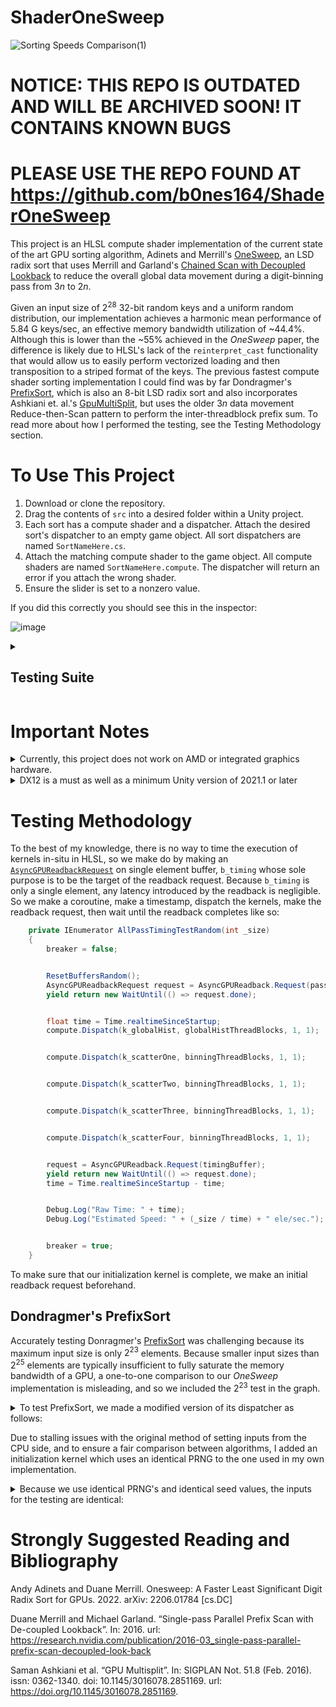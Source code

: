 # ShaderOneSweep
![Sorting Speeds Comparison(1)](https://github.com/b0nes164/ShaderOneSweep/assets/68340554/7bc88d9d-fce4-48b9-9854-de47ea83b8aa)

# NOTICE: THIS REPO IS OUTDATED AND WILL BE ARCHIVED SOON! IT CONTAINS KNOWN BUGS
# PLEASE USE THE REPO FOUND AT https://github.com/b0nes164/ShaderOneSweep

This project is an HLSL compute shader implementation of the current state of the art GPU sorting algorithm, Adinets and Merrill's [OneSweep](https://research.nvidia.com/publication/2022-06_onesweep-faster-least-significant-digit-radix-sort-gpus), an LSD radix sort that uses Merrill and Garland's [Chained Scan with Decoupled Lookback](https://research.nvidia.com/publication/2016-03_single-pass-parallel-prefix-scan-decoupled-look-back) to reduce the overall global data movement during a digit-binning pass from $3n$ to $2n$. 

Given an input size of $2^{28}$ 32-bit random keys and a uniform random distribution, our implementation achieves a harmonic mean performance of 5.84 G keys/sec, an effective memory bandwidth utilization of ~44.4%. Although this is lower than the ~55% achieved in the _OneSweep_ paper, the difference is likely due to HLSL's lack of the `reinterpret_cast` functionality that would allow us to easily perform vectorized loading and then transposition to a striped format of the keys. The previous fastest compute shader sorting implementation I could find was by far Dondragmer's [PrefixSort](https://gist.github.com/dondragmer/c75a1a50f1cdd00c104d3483375bdb2f), which is also an 8-bit LSD radix sort and also incorporates Ashkiani et. al.'s [GpuMultiSplit](https://arxiv.org/abs/1701.01189), but uses the older $3n$ data movement Reduce-then-Scan pattern to perform the inter-threadblock prefix sum. To read more about how I performed the testing, see the Testing Methodology section. 

# To Use This Project

1. Download or clone the repository.
2. Drag the contents of `src` into a desired folder within a Unity project.
4. Each sort has a compute shader and a dispatcher. Attach the desired sort's dispatcher to an empty game object. All sort dispatchers are named  `SortNameHere.cs`.
5. Attach the matching compute shader to the game object. All compute shaders are named `SortNameHere.compute`. The dispatcher will return an error if you attach the wrong shader.
6. Ensure the slider is set to a nonzero value.

If you did this correctly you should see this in the inspector:

![image](https://github.com/b0nes164/ShaderOneSweep/assets/68340554/e0e2a00b-60d4-48ed-9101-00fb72a29c10)

<details>

<summary>

## Testing Suite

</summary>

![Suite](https://github.com/b0nes164/ShaderOneSweep/assets/68340554/849e25b5-725e-417f-adfc-3147623e4b75)


Every sort dispatcher has a suite of tests which can be controlled directly from the inspector.

+ `Validate Sort` performs a sort at an input size of $2^{`SizeExponent`}$, with the input being the decreasing series of integers. 

+ `Validate Random` performs a sort at an input size of $2^{`SizeExponent`}$, with the input being a randomly generated set of integers.

+ `Single Pass Timing Test` Times the execution of a single digit binning pass, at an input size of $2^{`SizeExponent`}$, with the input being the decreasing series of integers. 

+ `All Pass Timing Test` Times the execution of the entire sort, at an input size of $2^{`SizeExponent`}$, with the input being the decreasing series of integers. 
  
+ `All Pass Timing Test Random` Times the execution of the entire sort, with the input being a randomly generated set of integers. Because randomly generated integers have a higher entropy than the decreasing sequence of integers, this test demonstrates signficantly better performance.

+ `Record Timing Data` Performs 2000 iterations of `All Pass Timing Test Random`, then logs the results in a `csv` file.

+ `ValidateText` prints any errors during a validation test in the deubg log. This can be quite slow if there are many errors, so it is recommended to also have `QuickText` enabled.

+ `QuickText` limits the number of errors printed during a validation test to 1024.   

</details>


# Important Notes

<details>
  
  <summary>Currently, this project does not work on AMD or integrated graphics hardware.</summary>
  
</br>Unfortunately, AMD, Nvidia, and integrated graphics usually have different wave sizes, which means that code that synchronizes threads on a wave level, like we do, must be manually tuned for each hardware case. Because Unity does not support runtime compilation of compute shaders, we cannot poll the hardware at runtime to compile a targetted shader variant. Although Unity does have the `multi_compile` functionality, it is a very cumbersome solution because it means maintaining and compiling a copy of each kernel for each hardware case.
 
</details>

<details>
  
  <summary>DX12 is a must as well as a minimum Unity version of 2021.1 or later</summary>

</br>As we make heavy use of [WaveIntrinsics](https://learn.microsoft.com/en-us/windows/win32/direct3dhlsl/hlsl-shader-model-6-0-features-for-direct3d-12), we need `pragma use_dxc` [to access shader model 6.0](https://forum.unity.com/threads/unity-is-adding-a-new-dxc-hlsl-compiler-backend-option.1086272/).

</details>

# Testing Methodology

To the best of my knowledge, there is no way to time the execution of kernels in-situ in HLSL, so we make do by making an [`AsyncGPUReadbackRequest`](https://docs.unity3d.com/ScriptReference/Rendering.AsyncGPUReadbackRequest.html) on single element buffer, `b_timing` whose sole purpose is to be the target of the readback request. Because `b_timing` is only a single element, any latency introduced by the readback is negligible. So we make a coroutine, make a timestamp, dispatch the kernels, make the readback request, then wait until the readback completes like so: 

```C#
    private IEnumerator AllPassTimingTestRandom(int _size)
    {
        breaker = false;


        ResetBuffersRandom();
        AsyncGPUReadbackRequest request = AsyncGPUReadback.Request(passHistFour);
        yield return new WaitUntil(() => request.done);


        float time = Time.realtimeSinceStartup;
        compute.Dispatch(k_globalHist, globalHistThreadBlocks, 1, 1);


        compute.Dispatch(k_scatterOne, binningThreadBlocks, 1, 1);


        compute.Dispatch(k_scatterTwo, binningThreadBlocks, 1, 1);


        compute.Dispatch(k_scatterThree, binningThreadBlocks, 1, 1);


        compute.Dispatch(k_scatterFour, binningThreadBlocks, 1, 1);


        request = AsyncGPUReadback.Request(timingBuffer);
        yield return new WaitUntil(() => request.done);
        time = Time.realtimeSinceStartup - time;


        Debug.Log("Raw Time: " + time);
        Debug.Log("Estimated Speed: " + (_size / time) + " ele/sec.");


        breaker = true;
    }
```

To make sure that our initialization kernel is complete, we make an initial readback request beforehand.

## Dondragmer's PrefixSort

Accurately testing Donragmer's [PrefixSort](https://gist.github.com/dondragmer/c75a1a50f1cdd00c104d3483375bdb2f) was challenging because its maximum input size is only $2^{23}$ elements. Because smaller input sizes than $2^{25}$ elements are typically insufficient to fully saturate the memory bandwidth of a GPU, a one-to-one comparison to our _OneSweep_ implementation is misleading, and so we included the $2^{23}$ test in the graph. 

<details>
  
  <summary>To test PrefixSort, we made a modified version of its dispatcher as follows:</summary>

```C#
private IEnumerator RecordTimingData()
    {
        breaker = false;

        Debug.Log("Beginning timing test.");
        List<string> csv = new List<string>();
        ProcessControlsAndEditorSettings();

        int numBlocks = Mathf.CeilToInt(m_numElements / 1024.0f);
        m_sortShader.SetInt("_NumElements", m_numElements);
        m_sortShader.SetInt("_NumBlocks", numBlocks);
        m_sortShader.SetBool("_ShouldSortPayload", m_shouldSortPayload);

        for (int k = 0; k < 500; ++k)
        {
            m_sortShader.SetInt("e_seed", k + 1);
            m_sortShader.SetBuffer(k_init, "KeyOutputBuffer", m_keysBufferA);
            m_sortShader.Dispatch(k_init, 256, 1, 1);
            AsyncGPUReadbackRequest request = AsyncGPUReadback.Request(m_keysBufferA);
            yield return new WaitUntil(() => request.done);

            float time = Time.realtimeSinceStartup;
            for (int i = 0; i < 4; i++)
            {
                m_sortShader.SetInt("_FirstBitToSort", i * 8);

                //flip the buffers every other sort
                if ((i % 2) == 0)
                {
                    m_sortShader.SetBuffer(m_countTotalsKernel, "KeyInputBuffer", m_keysBufferA);
                    m_sortShader.SetBuffer(m_finalSortKernel, "KeyInputBuffer", m_keysBufferA);
                    m_sortShader.SetBuffer(m_finalSortKernel, "KeyOutputBuffer", m_keysBufferB);

                    m_sortShader.SetBuffer(m_finalSortKernel, "PayloadInputBuffer", m_payloadBufferA);
                    m_sortShader.SetBuffer(m_finalSortKernel, "PayloadOutputBuffer", m_payloadBufferB);
                }
                else
                {
                    m_sortShader.SetBuffer(m_countTotalsKernel, "KeyInputBuffer", m_keysBufferB);
                    m_sortShader.SetBuffer(m_finalSortKernel, "KeyInputBuffer", m_keysBufferB);
                    m_sortShader.SetBuffer(m_finalSortKernel, "KeyOutputBuffer", m_keysBufferA);

                    m_sortShader.SetBuffer(m_finalSortKernel, "PayloadInputBuffer", m_payloadBufferB);
                    m_sortShader.SetBuffer(m_finalSortKernel, "PayloadOutputBuffer", m_payloadBufferA);
                }

                m_sortShader.Dispatch(m_countTotalsKernel, numBlocks, 1, 1);
                m_sortShader.Dispatch(m_blockPostfixKernel, 1, 64, 1);
                m_sortShader.Dispatch(m_calculateOffsetsKernel, numBlocks, 1, 1);
                m_sortShader.Dispatch(m_finalSortKernel, numBlocks, 1, 1);
            }

            request = AsyncGPUReadback.Request(timingBuffer); 
            yield return new WaitUntil(() => request.done);
            time = Time.realtimeSinceStartup - time;

            if (k != 0)
                csv.Add("" + time);

            if ((k & 31) == 0)
                Debug.Log("Running");
        }

        StreamWriter sWriter = new StreamWriter("DonDragmer.csv");
        sWriter.WriteLine("Total Time DonDragmer");
        foreach (string str in csv)
            sWriter.WriteLine(str);
        sWriter.Close();
        Debug.Log("Test Complete");

        breaker = true;
    }
```

</details>

Due to stalling issues with the original method of setting inputs from the CPU side, and to ensure a fair comparison between algorithms, I added an initialization kernel which uses an identical PRNG to the one used in my own implementation. 

<details>
  
  <summary>Because we use identical PRNG's and identical seed values, the inputs for the testing are identical:</summary>

```HLSL
extern int e_seed; //Seed value set from CPU

#define TAUS_STEP_1         ((z1 & 4294967294U) << 12) ^ (((z1 << 13) ^ z1) >> 19)
#define TAUS_STEP_2         ((z2 & 4294967288U) << 4) ^ (((z2 << 2) ^ z2) >> 25)
#define TAUS_STEP_3         ((z3 & 4294967280U) << 17) ^ (((z3 << 3) ^ z3) >> 11)
#define LCG_STEP            (z4 * 1664525 + 1013904223U)
#define HYBRID_TAUS         ((z1 ^ z2 ^ z3 ^ z4) & 268435455)

[numthreads(1024, 1, 1)]
void Init(int3 id : SV_DispatchThreadID)
{
    
    uint z1 = (id.x << 2) * e_seed;
    uint z2 = ((id.x << 2) + 1) * e_seed;
    uint z3 = ((id.x << 2) + 2) * e_seed;
    uint z4 = ((id.x << 2) + 3) * e_seed;
    
    for (int i = id.x; i < _NumElements; i += 1024 * 256)
    {
        z1 = TAUS_STEP_1;
        z2 = TAUS_STEP_2;
        z3 = TAUS_STEP_3;
        z4 = LCG_STEP;
        KeyOutputBuffer[i] = HYBRID_TAUS;
    }
}
```

</details>

# Strongly Suggested Reading and Bibliography
Andy Adinets and Duane Merrill. Onesweep: A Faster Least Significant Digit Radix Sort for GPUs. 2022. arXiv: 2206.01784 [cs.DC]

Duane Merrill and Michael Garland. “Single-pass Parallel Prefix Scan with De-coupled Lookback”. In: 2016. url: https://research.nvidia.com/publication/2016-03_single-pass-parallel-prefix-scan-decoupled-look-back

Saman Ashkiani et al. “GPU Multisplit”. In: SIGPLAN Not. 51.8 (Feb. 2016). issn: 0362-1340. doi: 10.1145/3016078.2851169. url: https://doi.org/10.1145/3016078.2851169.
